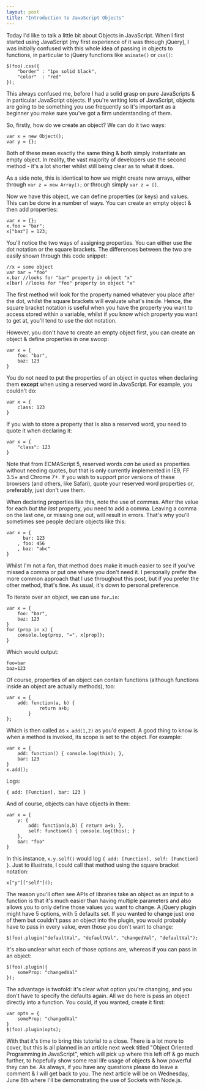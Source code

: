 ```yaml
---
layout: post
title: "Introduction to JavaScript Objects"
---
```


Today I'd like to talk a little bit about Objects in JavaScript. When I first started using JavaScript (my first experience of it was through jQuery), I was initially confused with this whole idea of passing in objects to functions, in particular to jQuery functions like `animate()` or `css()`:

	$(foo).css({
		"border" : "1px solid black",
		"color"  : "red"
	});
	
This always confused me, before I had a solid grasp on pure JavaScripts & in particular JavaScript objects. If you're writing lots of JavaScript, objects are going to be something you use frequently so it's important as a beginner you make sure you've got a firm understanding of them.

So, firstly, how do we create an object? We can do it two ways:

	var x = new Object();
	var y = {};
	
Both of these mean exactly the same thing & both simply instantiate an empty object. In reality, the vast majority of developers use the second method - it's a lot shorter whilst still being clear as to what it does. 

As a side note, this is identical to how we might create new arrays, either through `var z = new Array();` or through simply `var z = []`.

Now we have this object, we can define properties (or keys) and values. This can be done in a number of ways. You can create an empty object & then add properties:

	var x = {};
	x.foo = "bar";
	x["baz"] = 123;
	
You'll notice the two ways of assigning properties. You can either use the dot notation or the square brackets. The differences between the two are easily shown through this code snippet:

	//x = some object
	var bar = "foo"
	x.bar //looks for "bar" property in object "x"
	x[bar] //looks for "foo" property in object "x"
	
The first method will look for the property named whatever you place after the dot, whilst the square brackets will evaluate what's inside. Hence, the square bracket notation is useful when you have the property you want to access stored within a variable, whilst if you know which property you want to get at, you'll tend to use the dot notation.

However, you don't have to create an empty object first, you can create an object & define properties in one swoop:

	var x = {
		foo: "bar",
		baz: 123	
	}
	
You do not need to put the properties of an object in quotes when declaring them __except__ when using a reserved word in JavaScript. For example, you couldn't do:

	var x = {
		class: 123
	}
	
If you wish to store a property that is also a reserved word, you need to quote it when declaring it:

	var x = {
		"class": 123
	}

Note that from ECMAScript 5, reserved words _can_ be used as properties without needing quotes, but that is only currently implemented in IE9, FF 3.5+ and Chrome 7+. If you wish to support prior versions of these browsers (and others, like Safari), quote your reserved word properties or, preferably, just don't use them.

When declaring properties like this, note the use of commas. After the value for each _but the last_ property, you need to add a comma. Leaving a comma on the last one, or missing one out, will result in errors. That's why you'll sometimes see people declare objects like this:

	var x = {
		  bar: 123
		, foo: 456
		, baz: "abc"
	}
	
Whilst I'm not a fan, that method does make it much easier to see if you've missed a comma or put one where you don't need it. I personally prefer the more common approach that I use throughout this post, but if you prefer the other method, that's fine. As usual, it's down to personal preference.

To iterate over an object, we can use `for…in`:

	var x = {
		foo: "bar",
		baz: 123	
	}
	for (prop in x) {
		console.log(prop, "=", x[prop]);
	}
	
Which would output:

	foo=bar
	baz=123
	
Of course, properties of an object can contain functions (although functions inside an object are actually methods), too:

	var x = {
		add: function(a, b) {
				return a+b;
			}
	};
	
Which is then called as `x.add(1,2)` as you'd expect. A good thing to know is when a method is invoked, its scope is set to the object. For example:

	var x = {
		add: function() { console.log(this); },
		bar: 123
	}
	x.add();
	
Logs:

	{ add: [Function], bar: 123 }

	
And of course, objects can have objects in them:

	var x = {
		y: {
			add: function(a,b) { return a+b; },
			self: function() { console.log(this); }
		},
		bar: "foo"
	}

In this instance, `x.y.self()` would log `{ add: [Function], self: [Function] }`. Just to illustrate, I could call that method using the square bracket notation:

	x["y"]["self"]();
	
The reason you'll often see APIs of libraries take an object as an input to a function is that it's much easier than having multiple parameters and also allows you to only define those values you want to change. A jQuery plugin might have 5 options, with 5 defaults set. If you wanted to change just one of them but couldn't pass an object into the plugin, you would probably have to pass in every value, even those you don't want to change:

	$(foo).plugin("defaultVal", "defaultVal", "changedVal", "defaultVal");

It's also unclear what each of those options are, whereas if you can pass in an object:

	$(foo).plugin({
		someProp: "changedVal"
	});

The advantage is twofold: it's clear what option you're changing, and you don't have to specify the defaults again. All we do here is pass an object directly into a function. You could, if you wanted, create it first:

	var opts = {
		someProp: "changedVal"
	}
	$(foo).plugin(opts);
	
With that it's time to bring this tutorial to a close. There is a lot more to cover, but this is all planned in an article next week titled "Object Oriented Programming in JavaScript", which will pick up where this left off & go much further, to hopefully show some real life usage of objects & how powerful they can be. As always, if you have any questions please do leave a comment & I will get back to you. The next article will be on Wednesday, June 6th where I'll be demonstrating the use of Sockets with Node.js.
